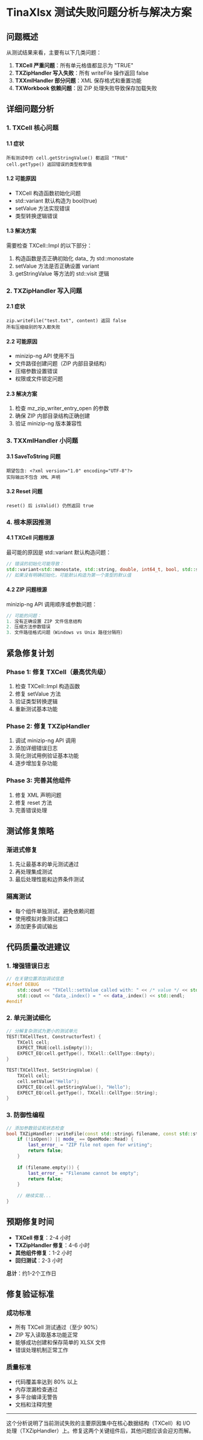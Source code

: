 # TinaXlsx 测试失败问题分析与解决方案

## 问题概述

从测试结果来看，主要有以下几类问题：

1. **TXCell 严重问题**：所有单元格值都显示为 "TRUE"
2. **TXZipHandler 写入失败**：所有 writeFile 操作返回 false
3. **TXXmlHandler 部分问题**：XML 保存格式和重置功能
4. **TXWorkbook 依赖问题**：因 ZIP 处理失败导致保存加载失败

## 详细问题分析

### 1. TXCell 核心问题

#### 1.1 症状
```
所有测试中的 cell.getStringValue() 都返回 "TRUE"
cell.getType() 返回错误的类型枚举值
```

#### 1.2 可能原因
- TXCell 构造函数初始化问题
- std::variant 默认构造为 bool(true)
- setValue 方法实现错误
- 类型转换逻辑错误

#### 1.3 解决方案
需要检查 TXCell::Impl 的以下部分：
1. 构造函数是否正确初始化 data_ 为 std::monostate
2. setValue 方法是否正确设置 variant
3. getStringValue 等方法的 std::visit 逻辑

### 2. TXZipHandler 写入问题

#### 2.1 症状
```
zip.writeFile("test.txt", content) 返回 false
所有压缩级别的写入都失败
```

#### 2.2 可能原因
- minizip-ng API 使用不当
- 文件路径创建问题（ZIP 内部目录结构）
- 压缩参数设置错误
- 权限或文件锁定问题

#### 2.3 解决方案
1. 检查 mz_zip_writer_entry_open 的参数
2. 确保 ZIP 内部目录结构正确创建
3. 验证 minizip-ng 版本兼容性

### 3. TXXmlHandler 小问题

#### 3.1 SaveToString 问题
```
期望包含: <?xml version="1.0" encoding="UTF-8"?>
实际输出不包含 XML 声明
```

#### 3.2 Reset 问题
```
reset() 后 isValid() 仍然返回 true
```

### 4. 根本原因推测

#### 4.1 TXCell 问题根源
最可能的原因是 std::variant 默认构造问题：
```cpp
// 错误的初始化可能导致：
std::variant<std::monostate, std::string, double, int64_t, bool, std::string> data_;
// 如果没有明确初始化，可能默认构造为第一个类型的默认值
```

#### 4.2 ZIP 问题根源
minizip-ng API 调用顺序或参数问题：
```cpp
// 可能的问题：
1. 没有正确设置 ZIP 文件信息结构
2. 压缩方法参数错误
3. 文件路径格式问题（Windows vs Unix 路径分隔符）
```

## 紧急修复计划

### Phase 1: 修复 TXCell（最高优先级）
1. 检查 TXCell::Impl 构造函数
2. 修复 setValue 方法
3. 验证类型转换逻辑
4. 重新测试基本功能

### Phase 2: 修复 TXZipHandler
1. 调试 minizip-ng API 调用
2. 添加详细错误日志
3. 简化测试用例验证基本功能
4. 逐步增加复杂功能

### Phase 3: 完善其他组件
1. 修复 XML 声明问题
2. 修复 reset 方法
3. 完善错误处理

## 测试修复策略

### 渐进式修复
1. 先让最基本的单元测试通过
2. 再处理集成测试
3. 最后处理性能和边界条件测试

### 隔离测试
- 每个组件单独测试，避免依赖问题
- 使用模拟对象测试接口
- 添加更多调试输出

## 代码质量改进建议

### 1. 增强错误日志
```cpp
// 在关键位置添加调试信息
#ifdef DEBUG
    std::cout << "TXCell::setValue called with: " << /* value */ << std::endl;
    std::cout << "data_.index() = " << data_.index() << std::endl;
#endif
```

### 2. 单元测试细化
```cpp
// 分解复杂测试为更小的测试单元
TEST(TXCellTest, ConstructorTest) {
    TXCell cell;
    EXPECT_TRUE(cell.isEmpty());
    EXPECT_EQ(cell.getType(), TXCell::CellType::Empty);
}

TEST(TXCellTest, SetStringValue) {
    TXCell cell;
    cell.setValue("Hello");
    EXPECT_EQ(cell.getStringValue(), "Hello");
    EXPECT_EQ(cell.getType(), TXCell::CellType::String);
}
```

### 3. 防御性编程
```cpp
// 添加参数验证和状态检查
bool TXZipHandler::writeFile(const std::string& filename, const std::string& content) {
    if (!isOpen() || mode_ == OpenMode::Read) {
        last_error_ = "ZIP file not open for writing";
        return false;
    }
    
    if (filename.empty()) {
        last_error_ = "Filename cannot be empty";
        return false;
    }
    
    // 继续实现...
}
```

## 预期修复时间

- **TXCell 修复**：2-4 小时
- **TXZipHandler 修复**：4-6 小时  
- **其他组件修复**：1-2 小时
- **回归测试**：2-3 小时

**总计**：约1-2个工作日

## 修复验证标准

### 成功标准
- 所有 TXCell 测试通过（至少 90%）
- ZIP 写入读取基本功能正常
- 能够成功创建和保存简单的 XLSX 文件
- 错误处理机制正常工作

### 质量标准  
- 代码覆盖率达到 80% 以上
- 内存泄漏检查通过
- 多平台编译无警告
- 文档和注释完整

---

这个分析说明了当前测试失败的主要原因集中在核心数据结构（TXCell）和 I/O 处理（TXZipHandler）上。修复这两个关键组件后，其他问题应该会迎刃而解。 